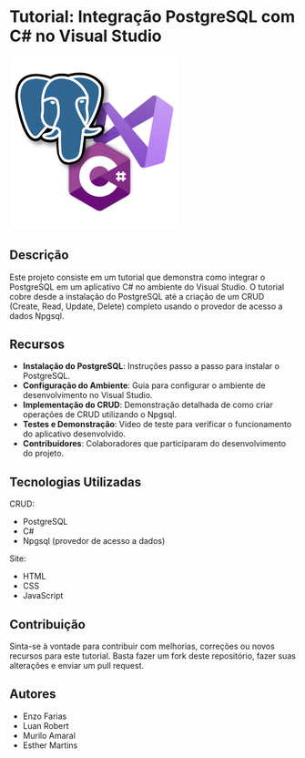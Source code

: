 # Tutorial: Integração PostgreSQL com C# no Visual Studio

<img src="Imagens/heroimg.png" width="300">

## Descrição

Este projeto consiste em um tutorial que demonstra como integrar o PostgreSQL em um aplicativo C# no ambiente do Visual Studio. O tutorial cobre desde a instalação do PostgreSQL até a criação de um CRUD (Create, Read, Update, Delete) completo usando o provedor de acesso a dados Npgsql.

## Recursos

- **Instalação do PostgreSQL**: Instruções passo a passo para instalar o PostgreSQL.
- **Configuração do Ambiente**: Guia para configurar o ambiente de desenvolvimento no Visual Studio.
- **Implementação do CRUD**: Demonstração detalhada de como criar operações de CRUD utilizando o Npgsql.
- **Testes e Demonstração**: Vídeo de teste para verificar o funcionamento do aplicativo desenvolvido.
- **Contribuidores**: Colaboradores que participaram do desenvolvimento do projeto.

## Tecnologias Utilizadas

CRUD:
- PostgreSQL
- C#
- Npgsql (provedor de acesso a dados)

Site:
- HTML
- CSS
- JavaScript

## Contribuição

Sinta-se à vontade para contribuir com melhorias, correções ou novos recursos para este tutorial. Basta fazer um fork deste repositório, fazer suas alterações e enviar um pull request.

## Autores

- Enzo Farias
- Luan Robert
- Murilo Amaral
- Esther Martins
